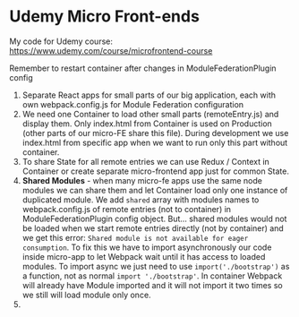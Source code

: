 # Udemy Micro Front-ends

My code for Udemy course: https://www.udemy.com/course/microfrontend-course

Remember to restart container after changes in ModuleFederationPlugin config

1. Separate React apps for small parts of our big application, each with own webpack.config.js for Module Federation configuration
2. We need one Container to load other small parts (remoteEntry.js) and display them. Only index.html from Container is used on Production (other parts of our micro-FE share this file). During development we use index.html from specific app when we want to run only this part without container.
3. To share State for all remote entries we can use Redux / Context in Container or create separate micro-frontend app just for common State.
4. **Shared Modules** - when many micro-fe apps use the same node modules we can share them and let Container load only one instance of duplicated module. We add `shared` array with modules names to webpack.config.js of remote entries (not to container) in ModuleFederationPlugin config object. But... shared modules would not be loaded when we start remote entries directly (not by container) and we get this error: `Shared module is not available for eager consumption`. To fix this we have to import asynchronously our code inside micro-app to let Webpack wait until it has access to loaded modules. To import async we just need to use `import('./bootstrap')` as a function, not as normal `import './bootstrap'`. In container Webpack will already have Module imported and it will not import it two times so we still will load module only once.
5.
